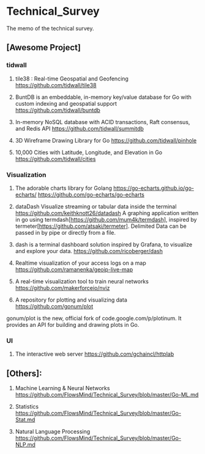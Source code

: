 # Technical_Survey
The memo of the technical survey.


## [Awesome Project]

### tidwall

1. tile38 : Real-time Geospatial and Geofencing
https://github.com/tidwall/tile38

2. BuntDB is an embeddable, in-memory key/value database for Go with custom indexing and geospatial support
https://github.com/tidwall/buntdb

3. In-memory NoSQL database with ACID transactions, Raft consensus, and Redis API
https://github.com/tidwall/summitdb

4. 3D Wireframe Drawing Library for Go 
https://github.com/tidwall/pinhole

5. 10,000 Cities with Latitude, Longitude, and Elevation in Go
https://github.com/tidwall/cities


### Visualization
1. The adorable charts library for Golang https://go-echarts.github.io/go-echarts/
https://github.com/go-echarts/go-echarts

2. dataDash Visualize streaming or tabular data inside the terminal
https://github.com/keithknott26/datadash
A graphing application written in go using termdash[https://github.com/mum4k/termdash], inspired by termeter[https://github.com/atsaki/termeter]. Delimited Data can be passed in by pipe or directly from a file.

3. dash is a terminal dashboard solution inspired by Grafana, to visualize and explore your data.
https://github.com/ricoberger/dash

4. Realtime visualization of your access logs on a map
https://github.com/ramanenka/geoip-live-map

5. A real-time visualization tool to train neural networks
https://github.com/makerforceio/nviz

6. A repository for plotting and visualizing data
https://github.com/gonum/plot

gonum/plot is the new, official fork of code.google.com/p/plotinum. It provides an API for building and drawing plots in Go.

### UI
1. The interactive web server
https://github.com/gchaincl/httplab


## [Others]:
1. Machine Learning & Neural Networks
https://github.com/FlowsMind/Technical_Survey/blob/master/Go-ML.md

2. Statistics
https://github.com/FlowsMind/Technical_Survey/blob/master/Go-Stat.md

3. Natural Language Processing
https://github.com/FlowsMind/Technical_Survey/blob/master/Go-NLP.md


